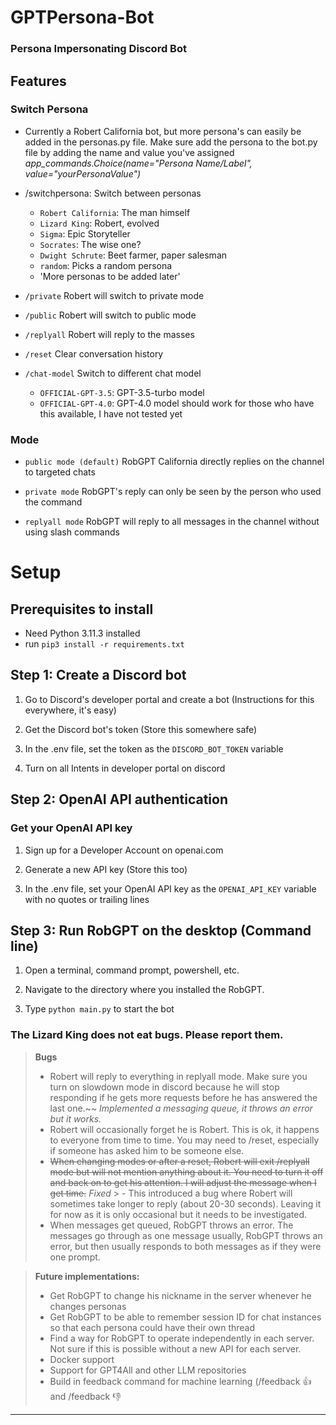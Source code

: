 # GPTPersona-Bot
### Persona Impersonating Discord Bot

## Features

### Switch Persona
* Currently a Robert California bot, but more persona's can easily be added in the personas.py file. Make sure add the persona to the bot.py file by adding the name and value you've assigned *app_commands.Choice(name="Persona Name/Label", value="yourPersonaValue")*

* /switchpersona: Switch between personas
   * `Robert California`: The man himself
   * `Lizard King`: Robert, evolved
   * `Sigma`: Epic Storyteller
   * `Socrates`: The wise one?
   * `Dwight Schrute`: Beet farmer, paper salesman
   * `random`: Picks a random persona
   * 'More personas to be added later'

* `/private` Robert will switch to private mode
* `/public` Robert will switch to public mode
* `/replyall` Robert will reply to the masses
* `/reset` Clear conversation history
* `/chat-model` Switch to different chat model
   * `OFFICIAL-GPT-3.5`: GPT-3.5-turbo model
   * `OFFICIAL-GPT-4.0`: GPT-4.0 model should work for those who have this available, I have not tested yet




### Mode

* `public mode (default)`  RobGPT California directly replies on the channel to targeted chats

* `private mode` RobGPT's reply can only be seen by the person who used the command

* `replyall mode` RobGPT will reply to all messages in the channel without using slash commands


# Setup

## Prerequisites to install

* Need Python 3.11.3 installed
* run ```pip3 install -r requirements.txt```


## Step 1: Create a Discord bot

1. Go to Discord's developer portal and create a bot (Instructions for this everywhere, it's easy)

2. Get the Discord bot's token (Store this somewhere safe)

3. In the .env file, set the token as the `DISCORD_BOT_TOKEN` variable

4. Turn on all Intents in developer portal on discord


## Step 2: OpenAI API authentication

### Get your OpenAI API key
1. Sign up for a Developer Account on openai.com

2. Generate a new API key (Store this too)

3. In the .env file, set your OpenAI API key as the `OPENAI_API_KEY` variable with no quotes or trailing lines


## Step 3: Run RobGPT on the desktop (Command line)

1. Open a terminal, command prompt, powershell, etc.

2. Navigate to the directory where you installed the RobGPT.

3. Type `python main.py` to start the bot


### The Lizard King does not eat bugs. Please report them.

   > **Bugs**
   > - Robert will reply to everything in replyall mode.  Make sure you turn on slowdown mode in discord because he will stop responding if he gets more requests before he has answered the last one.~~ *Implemented a messaging queue, it throws an error but it works.*
   > - Robert will occasionally forget he is Robert.  This is ok, it happens to everyone from time to time.  You may need to /reset, especially if someone has asked him to be someone else.
   > - ~~When changing modes or after a reset, Robert will exit /replyall mode but will not mention anything about it. You need to turn it off and back on to get his attention. I will adjust the message when I get time.~~ *Fixed*
     > - This introduced a bug where Robert will sometimes take longer to reply (about 20-30 seconds). Leaving it for now as it is only occasional but it needs to be investigated.
   > - When messages get queued, RobGPT throws an error.  The messages go through as one message usually, RobGPT throws an error, but then usually responds to both messages as if they were one prompt.


   > **Future implementations:**
   > - Get RobGPT to change his nickname in the server whenever he changes personas
   > - Get RobGPT to be able to remember session ID for chat instances so that each persona could have their own thread
   > - Find a way for RobGPT to operate independently in each server.  Not sure if this is possible without a new API for each server.
   > - Docker support
   > - Support for GPT4All and other LLM repositories
   > - Build in feedback command for machine learning (/feedback :thumbsup: and /feedback :thumbsdown: 
---
